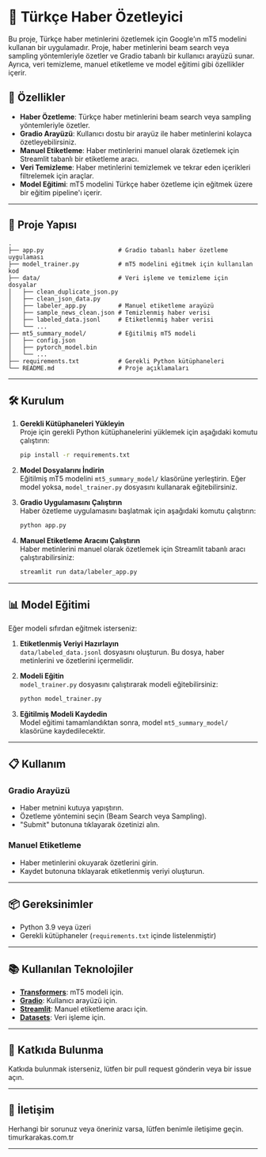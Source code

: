 # 📄 Türkçe Haber Özetleyici

Bu proje, Türkçe haber metinlerini özetlemek için Google'ın mT5 modelini kullanan bir uygulamadır. Proje, haber metinlerini beam search veya sampling yöntemleriyle özetler ve Gradio tabanlı bir kullanıcı arayüzü sunar. Ayrıca, veri temizleme, manuel etiketleme ve model eğitimi gibi özellikler içerir.

## 🚀 Özellikler

- **Haber Özetleme**: Türkçe haber metinlerini beam search veya sampling yöntemleriyle özetler.
- **Gradio Arayüzü**: Kullanıcı dostu bir arayüz ile haber metinlerini kolayca özetleyebilirsiniz.
- **Manuel Etiketleme**: Haber metinlerini manuel olarak özetlemek için Streamlit tabanlı bir etiketleme aracı.
- **Veri Temizleme**: Haber metinlerini temizlemek ve tekrar eden içerikleri filtrelemek için araçlar.
- **Model Eğitimi**: mT5 modelini Türkçe haber özetleme için eğitmek üzere bir eğitim pipeline'ı içerir.

---

## 📂 Proje Yapısı

```plaintext
.
├── app.py                     # Gradio tabanlı haber özetleme uygulaması
├── model_trainer.py           # mT5 modelini eğitmek için kullanılan kod
├── data/                      # Veri işleme ve temizleme için dosyalar
│   ├── clean_duplicate_json.py
│   ├── clean_json_data.py
│   ├── labeler_app.py         # Manuel etiketleme arayüzü
│   ├── sample_news_clean.json # Temizlenmiş haber verisi
│   ├── labeled_data.jsonl     # Etiketlenmiş haber verisi
│   └── ...
├── mt5_summary_model/         # Eğitilmiş mT5 modeli
│   ├── config.json
│   ├── pytorch_model.bin
│   └── ...
├── requirements.txt           # Gerekli Python kütüphaneleri
└── README.md                  # Proje açıklamaları
```

---

## 🛠️ Kurulum

1. **Gerekli Kütüphaneleri Yükleyin**  
   Proje için gerekli Python kütüphanelerini yüklemek için aşağıdaki komutu çalıştırın:

   ```bash
   pip install -r requirements.txt
   ```

2. **Model Dosyalarını İndirin**  
   Eğitilmiş mT5 modelini `mt5_summary_model/` klasörüne yerleştirin. Eğer model yoksa, `model_trainer.py` dosyasını kullanarak eğitebilirsiniz.

3. **Gradio Uygulamasını Çalıştırın**  
   Haber özetleme uygulamasını başlatmak için aşağıdaki komutu çalıştırın:

   ```bash
   python app.py
   ```

4. **Manuel Etiketleme Aracını Çalıştırın**  
   Haber metinlerini manuel olarak özetlemek için Streamlit tabanlı aracı çalıştırabilirsiniz:

   ```bash
   streamlit run data/labeler_app.py
   ```

---

## 📊 Model Eğitimi

Eğer modeli sıfırdan eğitmek isterseniz:

1. **Etiketlenmiş Veriyi Hazırlayın**  
   `data/labeled_data.jsonl` dosyasını oluşturun. Bu dosya, haber metinlerini ve özetlerini içermelidir.

2. **Modeli Eğitin**  
   `model_trainer.py` dosyasını çalıştırarak modeli eğitebilirsiniz:

   ```bash
   python model_trainer.py
   ```

3. **Eğitilmiş Modeli Kaydedin**  
   Model eğitimi tamamlandıktan sonra, model `mt5_summary_model/` klasörüne kaydedilecektir.

---

## 📋 Kullanım

### Gradio Arayüzü
- Haber metnini kutuya yapıştırın.
- Özetleme yöntemini seçin (Beam Search veya Sampling).
- "Submit" butonuna tıklayarak özetinizi alın.

### Manuel Etiketleme
- Haber metinlerini okuyarak özetlerini girin.
- Kaydet butonuna tıklayarak etiketlenmiş veriyi oluşturun.

---

## 📦 Gereksinimler

- Python 3.9 veya üzeri
- Gerekli kütüphaneler (`requirements.txt` içinde listelenmiştir)

---

## 📚 Kullanılan Teknolojiler

- **[Transformers](https://huggingface.co/transformers/)**: mT5 modeli için.
- **[Gradio](https://gradio.app/)**: Kullanıcı arayüzü için.
- **[Streamlit](https://streamlit.io/)**: Manuel etiketleme aracı için.
- **[Datasets](https://huggingface.co/docs/datasets/)**: Veri işleme için.

---

## 🤝 Katkıda Bulunma

Katkıda bulunmak isterseniz, lütfen bir pull request gönderin veya bir issue açın.

---

## 📧 İletişim

Herhangi bir sorunuz veya öneriniz varsa, lütfen benimle iletişime geçin.
timurkarakas.com.tr

---

